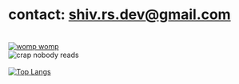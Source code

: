 # contact: shiv.rs.dev@gmail.com
# 
[![womp womp](https://readme-typing-svg.demolab.com/?lines=skibdi+gronk+rizzla+gyatt)](https://git.io/typing-svg)
</br>
![crap nobody reads](https://github-readme-stats.vercel.app/api?username=shivrsdev&hide=contribs,prs&theme=radical)
</br> </br>
[![Top Langs](https://github-readme-stats.vercel.app/api/top-langs/?username=shivrsdev&layout=donut-vertical&theme=radical)](https://github.com/anuraghazra/github-readme-stats)
